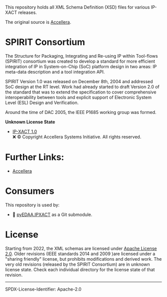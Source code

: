 This repository holds all XML Schema Definition (XSD) files for various IP-XACT releases. 

The original source is [Accellera](https://www.accellera.org/XMLSchema/).


# SPIRIT Consortium

The Structure for Packaging, Integrating and Re-using IP within Tool-flows (SPIRIT) consortium was created to develop a
standard for more efficient integration of IP in System-on-Chip (SoC) platform design in two areas: IP meta-data
description and a tool integration API.

SPIRIT Version 1.0 was released on December 8th, 2004 and addressed SoC design at the RT level. Work had already started
to draft Version 2.0 of the standard that was to extend the specification to cover comprehensive interoperability
between tools and explicit support of Electronic System Level (ESL) Design and Verification.

Around the time of DAC 2005, the IEEE P1685 working group was formed.

**Unknown License State**

* [IP-XACT 1.0](http://www.accellera.org/XMLSchema/SPIRIT/1.0/)  
  ❌ © Copyright Accellera Systems Initiative. All rights reserved.


# Further Links:

* [Accellera](https://www.accellera.org/)


# Consumers

This repository is used by:

* 🚧 [pyEDAA.IPXACT](https://github.com/edaa-org/pyEDAA.IPXACT) as a Git submodule.


# License

Starting from 2022, the XML schemas are licensed under [Apache License 2.0](LICENSE.md). Older revisions (IEEE standards
2014 and 2009 )are licensed under a "sharing friendly" license, but prohibits modifications and derived work. The very
old revisions (released by the SPIRIT Consortium) are in unknown license state. Check each individual directory for the
license state of that revision.  
<!--
The accompanying documentation is licensed under [Creative Commons - Attribution 4.0 (CC-BY 4.0)](doc/Doc-License.rst).
-->

-------------------------

SPDX-License-Identifier: Apache-2.0
